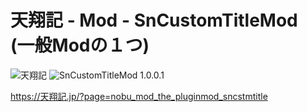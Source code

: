 # 天翔記 - Mod - SnCustomTitleMod (一般Modの１つ)

![天翔記](https://img.shields.io/badge/天翔記-with_PK-6479ff.svg)
![SnCustomTitleMod 1.0.0.1](https://img.shields.io/badge/SnCustomTitleMod-1.0.0.1-6479ff.svg)

https://天翔記.jp/?page=nobu_mod_the_pluginmod_sncstmtitle
